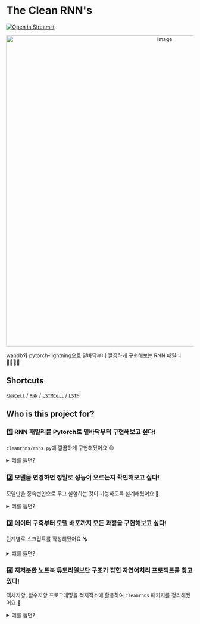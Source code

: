 # The Clean RNN's 

[![Open in Streamlit](https://static.streamlit.io/badges/streamlit_badge_black_white.svg)](https://share.streamlit.io/eubinecto/the-clean-rnns/main/run_deploy.py)

<p align="center">
  <img width="836" alt="image" src="https://user-images.githubusercontent.com/56193069/162101921-48ca93d2-787b-4eef-8a5b-00f31a3dba8c.png">
</p>


wandb와 pytorch-lightning으로 밑바닥부터 깔끔하게 구현해보는 RNN 패밀리 👨‍👩‍👧‍👦


## Shortcuts
[`RNNCell`](https://github.com/eubinecto/the-clean-rnns/blob/0e30c8035f9ea29bd96edc23e8a8f9b8457a8a3c/cleanrnns/rnns.py#L24-L45) / [`RNN`](https://github.com/eubinecto/the-clean-rnns/blob/0e30c8035f9ea29bd96edc23e8a8f9b8457a8a3c/cleanrnns/rnns.py#L48-L56) / [`LSTMCell`](https://github.com/eubinecto/the-clean-rnns/blob/0e30c8035f9ea29bd96edc23e8a8f9b8457a8a3c/cleanrnns/rnns.py#L59-L89) / [`LSTM`](https://github.com/eubinecto/the-clean-rnns/blob/0e30c8035f9ea29bd96edc23e8a8f9b8457a8a3c/cleanrnns/rnns.py#L92-L98)

## Who is this project for?
### 1️⃣ RNN 패밀리를 Pytorch로 밑바닥부터 구현해보고 싶다!
`cleanrnns/rnns.py`에 깔끔하게 구현해뒀어요 😊 

<details>
<summary> 예를 들면? </summary>
  
- [X] `RNNCell`, `RNN`
- [X] `LSTMCell`, `LSTM`
- [ ] `BiLSTMCell`, `BiLSTM`
- [ ] `BiLSTMSearchCell`, `BiLSTMSerach` (BiLSTM with attnetion mechanism)
  
</details>


### 2️⃣ 모델을 변경하면 정말로 성능이 오르는지 확인해보고 싶다!

모델만을 종속변인으로 두고 실험하는 것이 가능하도록 설계해뒀어요 📝

<details>
<summary> 예를 들면? </summary>
  
#### Naver Sentiment Movie Corpus 긍/부정 이진분류 성능 비교 
모델 | f1 score (train) | f1 score (validation) | f1 score (test) | 하이퍼파라미터 | wandb 로그
--- |------------------|------------| --- |--------| ---
RNN  | 0.8866           | 0.8457     | **0.8411** | 통제변인     | [학습](https://wandb.ai/eubinecto/the-clean-rnns/runs/40ca3shv?workspace=user-eubinecto) / [테스트](https://wandb.ai/eubinecto/the-clean-rnns/runs/20pfhypk/overview)
LSTM | 0.9184           | 0.8567     | **0.8522** | 통제변인     | [학습](https://wandb.ai/eubinecto/the-clean-rnns/runs/25wm1ome?workspace=user-eubinecto) / [테스트](https://wandb.ai/eubinecto/the-clean-rnns/runs/25e9xjyz/overview) 

동일한 문제에 대한 예측값도 [웹 데모](https://share.streamlit.io/eubinecto/the-clean-rnns/main/run_deploy.py)에서 비교가능해요 |
--- | 
<img width="748" alt="image" src="https://user-images.githubusercontent.com/56193069/162099283-ccb7dc8a-4a27-4954-af18-07498c3c7389.png"> |

  
</details>



### 3️⃣ 데이터 구축부터 모델 배포까지 모든 과정을 구현해보고 싶다!
단계별로 스크립트를 작성해뒀어요 🪜 

<details>
<summary> 예를 들면? </summary>
  
- [X] `run_build_nsmc.py` (데이터 구축)
- [X] `run_build_tokenizer.py` (토크나이저 구축) 
- [X] `run_train.py` (모델 훈련)
- [X] `run_test.py` (모델 평가) 
- [X] `run_deploy.py` (모델 배포)
- [ ] `run_tune.py` (하이퍼파라미터 튜닝)
  
</details>


### 4️⃣ 지저분한 노트북 튜토리얼보단 구조가 잡힌 자연어처리 프로젝트를 찾고있다!

객체지향, 함수지향 프로그래밍을 적재적소에 활용하여 `cleanrnns` 패키지를 정리해뒀어요 🧹 

<details>
<summary> 예를 들면? </summary>
  

- `datamodules.py` (객체지향 - 학습에 사용할 데이터셋을 `pl.LightningDataModule`객체로 추상화)
- `datasets.py` (객체지향 - 풀고자하는 문제에 따른 데이터의 형식을 `torch.utils.data.Dataset`객체로 추상화)
- `fetchers.py` (함수지향 - 데이터를 로드 및 다운로드하는 로직을 함수로 정의)
- `models.py` (객체지향 - 풀고자하는 문제의 형식을 `pl.LightningModule` 객체로 추상화)
- `paths.py` (로컬 경로 정의)
- `pipelines.py` (객체지향 - 예측에 필요한 로직을 하나의 객체로 추상화)
- `preprocess.py` (함수지향 - 데이터 전처리에 필요한 로직을 함수로 정의)
- `rnns.py`(객체지향 - 각 RNN 모델을 `torch.nn.Module`로 추상화)
- `tensors.py` (함수지향 - 데이터셋 -> `torch.Tensor` 변환에 필요한 로직을 함수로 정의)
  
</details>


